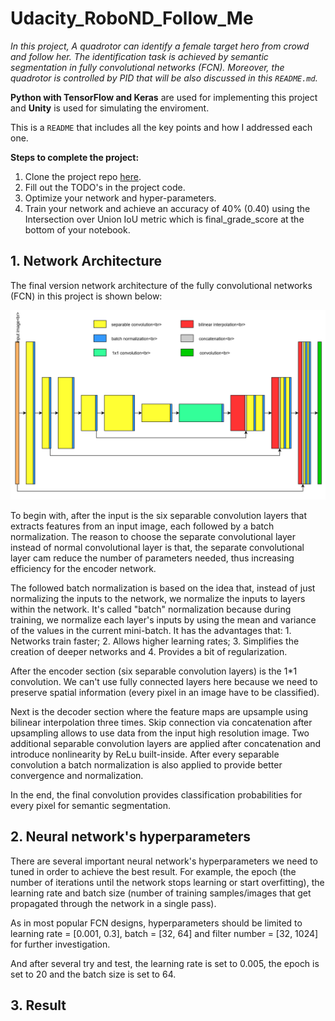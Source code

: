 # Udacity_RoboND_Follow_Me
*In this project, A quadrotor can identify a female target hero from crowd and follow her. The identification task is achieved by semantic segmentation in fully convolutional networks (FCN). Moreover, the quadrotor is controlled by PID that will be also discussed in this `README.md`.*

**Python with TensorFlow and Keras** are used for implementing this project and **Unity** is used for simulating the enviroment.

This is a `README` that includes all the key points and how I addressed each one.

**Steps to complete the project:**  


1. Clone the project repo [here](https://github.com/udacity/RoboND-DeepLearning-Project.git).
2. Fill out the TODO's in the project code.
3. Optimize your network and hyper-parameters.
4. Train your network and achieve an accuracy of 40% (0.40) using the Intersection over Union IoU metric which is final_grade_score at the bottom of your notebook.


## 1. Network Architecture

The final version network architecture of the fully convolutional networks (FCN) in this project is shown below:

![Network_Architecture](image/Network_Architecture.PNG)

To begin with, after the input is the six separable convolution layers that extracts features from an input image, each followed by a batch normalization. The reason to choose the separate convolutional layer instead of normal convolutional layer is that, the separate convolutional layer cam reduce the number of parameters needed, thus increasing efficiency for the encoder network. 

The followed batch normalization is based on the idea that, instead of just normalizing the inputs to the network, we normalize the inputs to layers within the network. It's called "batch" normalization because during training, we normalize each layer's inputs by using the mean and variance of the values in the current mini-batch. It has the advantages that: 1. Networks train faster; 2. Allows higher learning rates; 3. Simplifies the creation of deeper networks and 4. Provides a bit of regularization.

After the encoder section (six separable convolution layers) is the 1\*1 convolution. We can't use fully connected layers here because we need to preserve spatial information (every pixel in an image have to be classified).

Next is the decoder section where the feature maps are upsample using bilinear interpolation three times. Skip connection via concatenation after upsampling allows to use data from the input high resolution image. Two additional separable convolution layers are applied after concatenation and introduce nonlinearity by ReLu built-inside. After every separable convolution a batch normalization is also applied to provide better convergence and normalization. 

In the end, the final convolution provides classification probabilities for every pixel for semantic segmentation.

## 2. Neural network's hyperparameters

There are several important neural network's hyperparameters we need to tuned in order to achieve the best result. For example, the epoch (the number of iterations until the network stops learning or start overfitting), the learning rate and batch size (number of training samples/images that get propagated through the network in a single pass).

As in most popular FCN designs, hyperparameters should be limited to learning rate = [0.001, 0.3], batch = [32, 64] and filter number = [32, 1024] for further investigation.

And after several try and test, the learning rate is set to 0.005, the epoch is set to 20 and the batch size is set to 64.

## 3. Result
